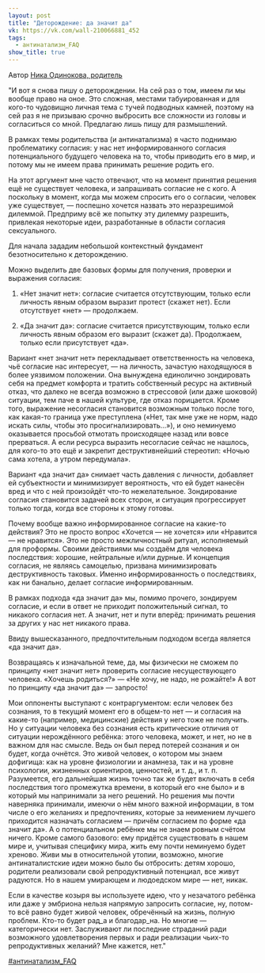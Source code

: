 ```yaml
---
layout: post
title: "Деторождение: да значит да"
vk: https://vk.com/wall-210066881_452
tags:
  - антинатализм_FAQ
show_title: true
---
```

Автор [Ника Одинокова, родитель](https://vk.com/@nikaodd-detorozhdenie-da-znachit-da)

"И вот я снова пишу о деторождении. На сей раз о том, имеем ли мы вообще право на оное. Это сложная, местами табуированная и для кого-то чудовищно личная тема с тучей подводных камней, поэтому на сей раз я не призываю срочно выбросить все сложности из головы и согласиться со мной. Предлагаю лишь пищу для размышлений.

В рамках темы родительства (и антинатализма) я часто поднимаю проблематику согласия: у нас нет информированного согласия потенциального будущего человека на то, чтобы приводить его в мир, и потому мы не имеем права принимать решение родить его.

На этот аргумент мне часто отвечают, что на момент принятия решения ещё не существует человека, и запрашивать согласие не с кого. А поскольку в момент, когда мы можем спросить его о согласии, человек уже существует, — поспешно хочется назвать это неразрешимой дилеммой. Предприму всё же попытку эту дилемму разрешить, привлекая некоторые идеи, разработанные в области согласия сексуального.

Для начала зададим небольшой контекстный фундамент безотносительно к деторождению.

Можно выделить две базовых формы для получения, проверки и выражения согласия:

1) «Нет значит нет»: согласие считается отсутствующим, только если личность явным образом выразит протест (скажет нет). Если отсутствует «нет» — продолжаем.

2) «Да значит да»: согласие считается присутствующим, только если личность явным образом его выразит (скажет да). Продолжаем, только если присутствует «да».

Вариант «нет значит нет» перекладывает ответственность на человека, чьё согласие нас интересует, — на личность, зачастую находящуюся в более уязвимом положении. Она вынуждена единолично зондировать себя на предмет комфорта и тратить собственный ресурс на активный отказ, что далеко не всегда возможно в стрессовой (или даже шоковой) ситуации, тем паче в нашей культуре, где отказ порицается. Кроме того, выражение несогласия становится возможным только после того, как какая-то граница уже преступлена («Нет, так мне уже не норм, надо искать силы, чтобы это просигнализировать...»), и оно неминуемо оказывается просьбой отмотать происходящее назад или вовсе прерваться. А если ресурса выразить несогласие сейчас не нашлось, для кого-то это ещё и закрепит деструктивнейший стереотип: «Ночью сама хотела, а утром передумала».

Вариант «да значит да» снимает часть давления с личности, добавляет ей субъектности и минимизирует вероятность, что ей будет нанесён вред и что с ней произойдёт что-то нежелательное. Зондирование согласия становится задачей всех сторон, и ситуация прогрессирует только тогда, когда все стороны к этому готовы.

Почему вообще важно информированное согласие на какие-то действия? Это не просто вопрос «Хочется — не хочется» или «Нравится — не нравится». Это не просто межличностный ритуал, исполняемый для проформы. Своими действиями мы создаём для человека последствия: хорошие, нейтральные и/или дурные. И концепция согласия, не являясь самоцелью, призвана минимизировать деструктивность таковых. Именно информированность о последствиях, как ни банально, делает согласие информированным.

В рамках подхода «да значит да» мы, помимо прочего, зондируем согласие, и если в ответ не приходит положительный сигнал, то никакого согласия нет. А значит, нет и пути вперёд: принимать решения за других у нас нет никакого права.

Ввиду вышесказанного, предпочтительным подходом всегда является «да значит да».

Возвращаясь к изначальной теме, да, мы физически не сможем по принципу «нет значит нет» проверить согласие несуществующего человека. «Хочешь родиться?» — «Не хочу, не надо, не рожайте!» А вот по принципу «да значит да» — запросто!

Мои оппоненты выступают с контраргументом: если человек без сознания, то в текущий момент его в общем-то нет — и согласия на какие-то (например, медицинские) действия у него тоже не получить. Но у ситуации человека без сознания есть критические отличия от ситуации нерождённого ребёнка: этого человека, может, и нет, но не в важном для нас смысле. Ведь он был перед потерей сознания и он будет, когда очнётся. Это живой человек, о котором мы знаем дофигища: как на уровне физиологии и анамнеза, так и на уровне психологии, жизненных ориентиров, ценностей, и т. д., и т. п. Разумеется, его дальнейшая жизнь точно так же будет включать в себя последствия того промежутка времени, в который его «не было» и в который мы напринимали за него решений. Но решения мы почти наверняка принимали, имеючи о нём много важной информации, в том числе о его желаниях и предпочтениях, которые за неимением лучшего приходится назначать согласием — причём согласием по форме «да значит да». А о потенциальном ребёнке мы не знаем ровным счётом ничего. Кроме самого базового: ему придётся существовать в нашем мире и, учитывая специфику мира, жить ему почти неминуемо будет хреново. Живи мы в относительной утопии, возможно, многие антинаталистские идеи можно было бы отбросить: детям хорошо, родители реализовали свой репродуктивный потенциал, все живут радуются. Но в нашем умирающем и людоедском мире — нет, никак.

Если в качестве козыря вы используете идею, что у незачатого ребёнка или даже у эмбриона нельзя напрямую запросить согласие, ну, потом-то всё равно будет живой человек, обречённый на жизнь, полную проблем. Кто-то будет рад_а и благодар_на. Но многие — категорически нет. Заслуживают ли последние страданий ради возможного удовлетворения первых и ради реализации чьих-то репродуктивных желаний? Мне кажется, нет."

[#антинатализм_FAQ](poisk.html#антинатализм_FAQ)